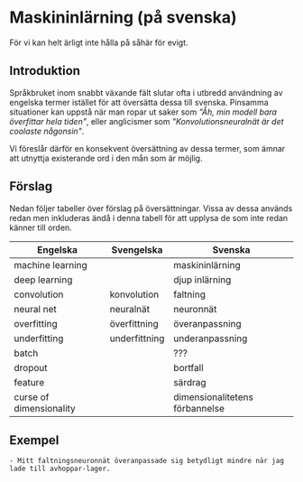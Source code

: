 # Maskininlärning (på svenska)
För vi kan helt ärligt inte hålla på såhär för evigt.

## Introduktion

Språkbruket inom snabbt växande fält slutar ofta i utbredd användning av engelska termer istället för att översätta dessa till svenska. Pinsamma situationer kan uppstå när man ropar ut saker som _"Åh, min modell bara överfittar hela tiden"_, eller anglicismer som _"Konvolutionsneuralnät är det coolaste någonsin"_.

Vi föreslår därför en konsekvent översättning av dessa termer, som ämnar att utnyttja existerande ord i den mån som är möjlig.

## Förslag

Nedan följer tabeller över förslag på översättningar. Vissa av dessa används redan men inkluderas ändå i denna tabell för att upplysa de som inte redan känner till orden.

| Engelska | Svengelska | Svenska |
|--------------|----------------|-------------|
| machine learning | | maskininlärning |
| deep learning | | djup inlärning |
| convolution | konvolution | faltning |
| neural net | neuralnät | neuronnät |
| overfitting | överfittning | överanpassning |
| underfitting | underfittning | underanpassning |
| batch | | ??? |
| dropout | | bortfall |
| feature | | särdrag |
| curse of dimensionality | | dimensionalitetens förbannelse |

## Exempel

    - Mitt faltningsneuronnät överanpassade sig betydligt mindre när jag lade till avhoppar-lager.
